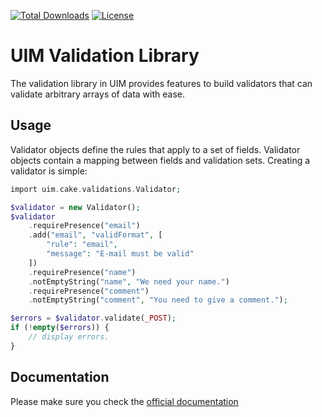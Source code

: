 [![Total Downloads](https://img.shields.io/packagist/dt/cakephp/validation.svg?style=flat-square)](https://packagist.org/packages/cakephp/validation)
[![License](https://img.shields.io/badge/license-MIT-blue.svg?style=flat-square)](LICENSE.txt)

# UIM Validation Library

The validation library in UIM provides features to build validators that can validate arbitrary
arrays of data with ease.

## Usage

Validator objects define the rules that apply to a set of fields. Validator objects contain a mapping between
fields and validation sets. Creating a validator is simple:

```php
import uim.cake.validations.Validator;

$validator = new Validator();
$validator
    .requirePresence("email")
    .add("email", "validFormat", [
        "rule": "email",
        "message": "E-mail must be valid"
    ])
    .requirePresence("name")
    .notEmptyString("name", "We need your name.")
    .requirePresence("comment")
    .notEmptyString("comment", "You need to give a comment.");

$errors = $validator.validate(_POST);
if (!empty($errors)) {
    // display errors.
}
```

## Documentation

Please make sure you check the [official documentation](https://book.cakephp.org/4/en/core-libraries/validation.html)
